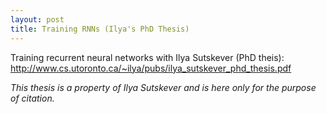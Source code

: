 ```yaml
---
layout: post
title: Training RNNs (Ilya's PhD Thesis)
---
```


Training recurrent neural networks with Ilya Sutskever (PhD theis): http://www.cs.utoronto.ca/~ilya/pubs/ilya_sutskever_phd_thesis.pdf

*This thesis is a property of Ilya Sutskever and is here only for the purpose of citation.*
